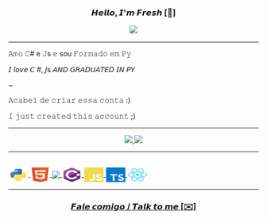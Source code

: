 <div align ="center">

### 𝙃𝙚𝙡𝙡𝙤, 𝙄'𝙢 𝙁𝙧𝙚𝙨𝙝 [💎]

</div>







<p align ="center">

<Img src = "https://camo.githubusercontent.com/71b837571c48af3aa60a73dbc9d5936aa359d78efbfa8a6743cbbbc16b80ef4d/68747470733a2f2f63646e2e646973636f72646170702e636f6d2f6174746163686d656e74732f3830353930323039333930363630383138362f3830353931333937323533353539303932322f74656e6f722e676966" />

</p>


---



𝙰𝚖𝚘 𝙲# e 𝙹s 𝚎 sou 𝙵𝚘𝚛𝚖𝚊𝚍𝚘 𝚎𝚖 𝙿𝚢

𝘐 𝘭𝘰𝘷𝘦 𝘊 #, 𝘑s 𝘈𝘕𝘋 𝘎𝘙𝘈𝘋𝘜𝘈𝘛𝘌𝘋 𝘐𝘕 𝘗𝘠

~

𝙰𝚌𝚊𝚋𝚎𝚒 𝚍𝚎 𝚌𝚛𝚒𝚊𝚛 𝚎𝚜𝚜𝚊 𝚌𝚘𝚗𝚝𝚊 :)

𝙸 𝚓𝚞𝚜𝚝 𝚌𝚛𝚎𝚊𝚝𝚎𝚍 𝚝𝚑𝚒𝚜 𝚊𝚌𝚌𝚘𝚞𝚗𝚝 ;)

---



<div align = "center">
  <a href="https://github.com/Fresh333">
  <img height = "180em" src = "https://github-readme-stats.vercel.app/api?username=Fresh333&show_icons=true&theme=dracula&include_all_commits=true&count_private=true" />
  <img height = "180em" src = "https://github-readme-stats.vercel.app/api/top-langs/?username=Fresh333&layout=compact&langs_count=7&theme=dracula" />
</div>

---

<div style ="display: inline_block"><br>

  <img align ="center" alt="Fresh333-Python" height ="30" width ="40" src="https://raw.githubusercontent.com/devicons/devicon/master/icons/python/python-original.svg">
  <img align ="center" alt="Fresh333-Python" height ="30" width ="40"
  <img align ="center" alt="Fresh33-HTML" height ="30" width ="40" src="https://raw.githubusercontent.com/devicons/devicon/master/icons/html5/html5-original.svg">
 <img align ="center" width ="40" src="https://cdn.jsdelivr.net/gh/devicons/devicon/icons/django/django-original.svg" />
<img align="center" alt="Fresh333-Csharp" height="30" width="40" src="https://raw.githubusercontent.com/devicons/devicon/master/icons/csharp/csharp-original.svg">
<img align="center" alt="Fresh333-Js" height="30" width="40" src="https://raw.githubusercontent.com/devicons/devicon/master/icons/javascript/javascript-plain.svg">
  <img align="center" alt="Fresh333-Ts" height="30" width="40" src="https://raw.githubusercontent.com/devicons/devicon/master/icons/typescript/typescript-plain.svg">
  <img align="center" alt="Fresh333-React" height="30" width="40" src="https://raw.githubusercontent.com/devicons/devicon/master/icons/react/react-original.svg">
 
  </div>



---



<div align = "center">


### 𝙁𝙖𝙡𝙚 𝙘𝙤𝙢𝙞𝙜𝙤 / 𝙏𝙖𝙡𝙠 𝙩𝙤 𝙢𝙚 [✉️]

</div>



